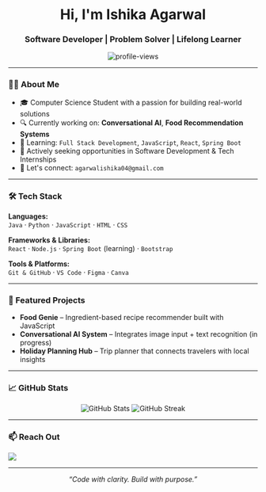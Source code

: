 <h1 align="center">Hi, I'm Ishika Agarwal</h1>
<h3 align="center">Software Developer | Problem Solver | Lifelong Learner</h3>

<p align="center">
  <img src="https://komarev.com/ghpvc/?username=ishikacodespace&label=Profile+Views&color=0e75b6&style=flat" alt="profile-views" />
</p>

---

### 👩‍💻 About Me

- 🎓 Computer Science Student with a passion for building real-world solutions
- 🔍 Currently working on: **Conversational AI**, **Food Recommendation Systems**
- 🧠 Learning: `Full Stack Development`, `JavaScript`, `React`, `Spring Boot`
- 💼 Actively seeking opportunities in Software Development & Tech Internships
- 💬 Let's connect: `agarwalishika04@gmail.com`

---

### 🛠️ Tech Stack

**Languages:**  
`Java` · `Python` · `JavaScript` · `HTML` · `CSS`

**Frameworks & Libraries:**  
`React` · `Node.js` · `Spring Boot` (learning) · `Bootstrap`

**Tools & Platforms:**  
`Git & GitHub` · `VS Code` · `Figma` · `Canva`

---

### 📌 Featured Projects

- **Food Genie** – Ingredient-based recipe recommender built with JavaScript  
- **Conversational AI System** – Integrates image input + text recognition (in progress)  
- **Holiday Planning Hub** – Trip planner that connects travelers with local insights  

---

### 📈 GitHub Stats

<p align="center">
  <img src="https://github-readme-stats.vercel.app/api?username=ishikacodespace&show_icons=true&theme=default" alt="GitHub Stats" />
  <img src="https://github-readme-streak-stats.herokuapp.com/?user=ishikacodespace&theme=default" alt="GitHub Streak" />
</p>

---

### 📫 Reach Out

<p align="left">
  <a href="https://www.linkedin.com/in/ishikaagarwal04/" target="_blank">
    <img src="https://img.shields.io/badge/LinkedIn-blue?style=flat-square&logo=linkedin&logoColor=white" />
  </a>
</p>

---

<p align="center"><i>“Code with clarity. Build with purpose.”</i></p>
